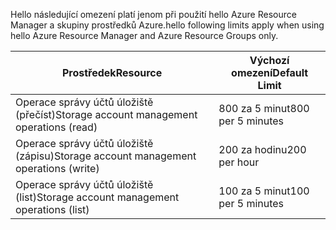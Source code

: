 <span data-ttu-id="86656-101">Hello následující omezení platí jenom při použití hello Azure Resource Manager a skupiny prostředků Azure.</span><span class="sxs-lookup"><span data-stu-id="86656-101">hello following limits apply when using hello Azure Resource Manager and Azure Resource Groups only.</span></span>

| <span data-ttu-id="86656-102">Prostředek</span><span class="sxs-lookup"><span data-stu-id="86656-102">Resource</span></span> | <span data-ttu-id="86656-103">Výchozí omezení</span><span class="sxs-lookup"><span data-stu-id="86656-103">Default Limit</span></span> |
| --- | --- |
| <span data-ttu-id="86656-104">Operace správy účtů úložiště (přečíst)</span><span class="sxs-lookup"><span data-stu-id="86656-104">Storage account management operations (read)</span></span> |<span data-ttu-id="86656-105">800 za 5 minut</span><span class="sxs-lookup"><span data-stu-id="86656-105">800 per 5 minutes</span></span> |
| <span data-ttu-id="86656-106">Operace správy účtů úložiště (zápisu)</span><span class="sxs-lookup"><span data-stu-id="86656-106">Storage account management operations (write)</span></span> |<span data-ttu-id="86656-107">200 za hodinu</span><span class="sxs-lookup"><span data-stu-id="86656-107">200 per hour</span></span> |
| <span data-ttu-id="86656-108">Operace správy účtů úložiště (list)</span><span class="sxs-lookup"><span data-stu-id="86656-108">Storage account management operations (list)</span></span> |<span data-ttu-id="86656-109">100 za 5 minut</span><span class="sxs-lookup"><span data-stu-id="86656-109">100 per 5 minutes</span></span> |

